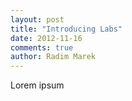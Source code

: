 ```yaml
---
layout: post
title: "Introducing Labs"
date: 2012-11-16
comments: true 
author: Radim Marek
---
```


Lorem ipsum